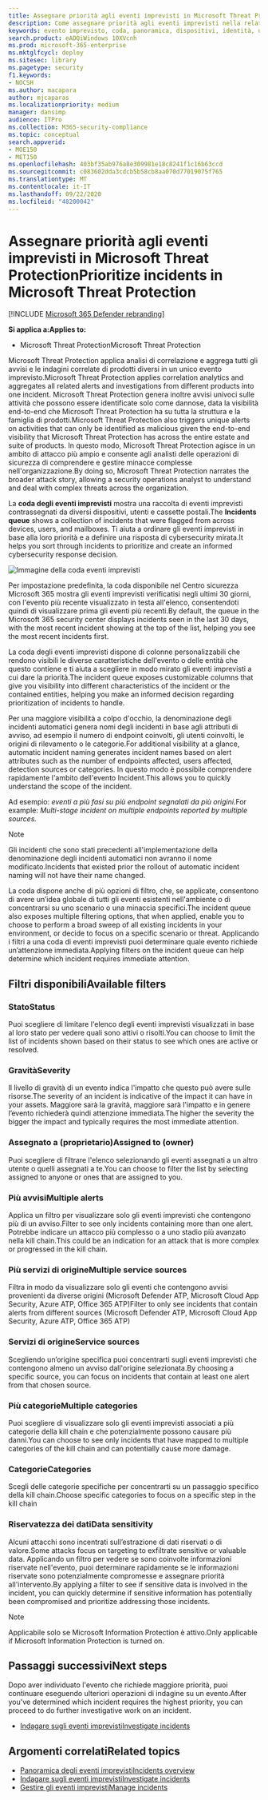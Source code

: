 ```yaml
---
title: Assegnare priorità agli eventi imprevisti in Microsoft Threat Protection
description: Come assegnare priorità agli eventi imprevisti nella relativa coda in Microsoft Threat Protection
keywords: evento imprevisto, coda, panoramica, dispositivi, identità, utenti, cassetta postale, posta elettronica, eventi imprevisti
search.product: eADQiWindows 10XVcnh
ms.prod: microsoft-365-enterprise
ms.mktglfcycl: deploy
ms.sitesec: library
ms.pagetype: security
f1.keywords:
- NOCSH
ms.author: macapara
author: mjcaparas
ms.localizationpriority: medium
manager: dansimp
audience: ITPro
ms.collection: M365-security-compliance
ms.topic: conceptual
search.appverid:
- MOE150
- MET150
ms.openlocfilehash: 403bf35ab976a8e309981e18c8241f1c16b63ccd
ms.sourcegitcommit: c083602dda3cdcb5b58cb8aa070d77019075f765
ms.translationtype: MT
ms.contentlocale: it-IT
ms.lasthandoff: 09/22/2020
ms.locfileid: "48200042"
---
```

# <a name="prioritize-incidents-in-microsoft-threat-protection"></a><span data-ttu-id="50c3d-104">Assegnare priorità agli eventi imprevisti in Microsoft Threat Protection</span><span class="sxs-lookup"><span data-stu-id="50c3d-104">Prioritize incidents in Microsoft Threat Protection</span></span>

[!INCLUDE [Microsoft 365 Defender rebranding](../includes/microsoft-defender.md)]


<span data-ttu-id="50c3d-105">**Si applica a:**</span><span class="sxs-lookup"><span data-stu-id="50c3d-105">**Applies to:**</span></span>
- <span data-ttu-id="50c3d-106">Microsoft Threat Protection</span><span class="sxs-lookup"><span data-stu-id="50c3d-106">Microsoft Threat Protection</span></span>



<span data-ttu-id="50c3d-107">Microsoft Threat Protection applica analisi di correlazione e aggrega tutti gli avvisi e le indagini correlate di prodotti diversi in un unico evento imprevisto.</span><span class="sxs-lookup"><span data-stu-id="50c3d-107">Microsoft Threat Protection applies correlation analytics and aggregates all related alerts and investigations from different products into one incident.</span></span> <span data-ttu-id="50c3d-108">Microsoft Threat Protection genera inoltre avvisi univoci sulle attività che possono essere identificate solo come dannose, data la visibilità end-to-end che Microsoft Threat Protection ha su tutta la struttura e la famiglia di prodotti.</span><span class="sxs-lookup"><span data-stu-id="50c3d-108">Microsoft Threat Protection also triggers unique alerts on activities that can only be identified as malicious given the end-to-end visibility that Microsoft Threat Protection has across the entire estate and suite of products.</span></span> <span data-ttu-id="50c3d-109">In questo modo, Microsoft Threat Protection agisce in un ambito di attacco più ampio e consente agli analisti delle operazioni di sicurezza di comprendere e gestire minacce complesse nell'organizzazione.</span><span class="sxs-lookup"><span data-stu-id="50c3d-109">By doing so, Microsoft Threat Protection narrates the broader attack story, allowing a security operations analyst to understand and deal with complex threats across the organization.</span></span>


<span data-ttu-id="50c3d-110">La **coda degli eventi imprevisti** mostra una raccolta di eventi imprevisti contrassegnati da diversi dispositivi, utenti e cassette postali.</span><span class="sxs-lookup"><span data-stu-id="50c3d-110">The **Incidents queue** shows a collection of incidents that were flagged from across devices, users, and mailboxes.</span></span> <span data-ttu-id="50c3d-111">Ti aiuta a ordinare gli eventi imprevisti in base alla loro priorità e a definire una risposta di cybersecurity mirata.</span><span class="sxs-lookup"><span data-stu-id="50c3d-111">It helps you sort through incidents to prioritize and create an informed cybersecurity response decision.</span></span>


![Immagine della coda eventi imprevisti](../../media/incidents-queue.png) 

<span data-ttu-id="50c3d-113">Per impostazione predefinita, la coda disponibile nel Centro sicurezza Microsoft 365 mostra gli eventi imprevisti verificatisi negli ultimi 30 giorni, con l'evento più recente visualizzato in testa all'elenco, consentendoti quindi di visualizzare prima gli eventi più recenti.</span><span class="sxs-lookup"><span data-stu-id="50c3d-113">By default, the queue in the Microsoft 365 security center displays incidents seen in the last 30 days, with the most recent incident showing at the top of the list, helping you see the most recent incidents first.</span></span>

<span data-ttu-id="50c3d-114">La coda degli eventi imprevisti dispone di colonne personalizzabili che rendono visibili le diverse caratteristiche dell'evento o delle entità che questo contiene e ti aiuta a scegliere in modo mirato gli eventi imprevisti a cui dare la priorità.</span><span class="sxs-lookup"><span data-stu-id="50c3d-114">The incident queue exposes customizable columns that give you visibility into different characteristics of the incident or the contained entities, helping you make an informed decision regarding prioritization of incidents to handle.</span></span>

<span data-ttu-id="50c3d-115">Per una maggiore visibilità a colpo d'occhio, la denominazione degli incidenti automatici genera nomi degli incidenti in base agli attributi di avviso, ad esempio il numero di endpoint coinvolti, gli utenti coinvolti, le origini di rilevamento o le categorie.</span><span class="sxs-lookup"><span data-stu-id="50c3d-115">For additional visibility at a glance, automatic incident naming generates incident names based on alert attributes such as the number of endpoints affected, users affected, detection sources or categories.</span></span> <span data-ttu-id="50c3d-116">In questo modo è possibile comprendere rapidamente l'ambito dell'evento Incident.</span><span class="sxs-lookup"><span data-stu-id="50c3d-116">This allows you to quickly understand the scope of the incident.</span></span>

<span data-ttu-id="50c3d-117">Ad esempio: *eventi a più fasi su più endpoint segnalati da più origini.*</span><span class="sxs-lookup"><span data-stu-id="50c3d-117">For example: *Multi-stage incident on multiple endpoints reported by multiple sources.*</span></span>

> [!NOTE]
> <span data-ttu-id="50c3d-118">Gli incidenti che sono stati precedenti all'implementazione della denominazione degli incidenti automatici non avranno il nome modificato.</span><span class="sxs-lookup"><span data-stu-id="50c3d-118">Incidents that existed prior the rollout of automatic incident naming will not have their name changed.</span></span>

<span data-ttu-id="50c3d-119">La coda dispone anche di più opzioni di filtro, che, se applicate, consentono di avere un’idea globale di tutti gli eventi esistenti nell'ambiente o di concentrarsi su uno scenario o una minaccia specifici.</span><span class="sxs-lookup"><span data-stu-id="50c3d-119">The incident queue also exposes multiple filtering options, that when applied, enable you to choose to perform a broad sweep of all existing incidents in your environment, or decide to focus on a specific scenario or threat.</span></span> <span data-ttu-id="50c3d-120">Applicando i filtri a una coda di eventi imprevisti puoi determinare quale evento richiede un’attenzione immediata.</span><span class="sxs-lookup"><span data-stu-id="50c3d-120">Applying filters on the incident queue can help determine which incident requires immediate attention.</span></span> 

## <a name="available-filters"></a><span data-ttu-id="50c3d-121">Filtri disponibili</span><span class="sxs-lookup"><span data-stu-id="50c3d-121">Available filters</span></span>

### <a name="status"></a><span data-ttu-id="50c3d-122">Stato</span><span class="sxs-lookup"><span data-stu-id="50c3d-122">Status</span></span>
<span data-ttu-id="50c3d-123">Puoi scegliere di limitare l'elenco degli eventi imprevisti visualizzati in base al loro stato per vedere quali sono attivi o risolti.</span><span class="sxs-lookup"><span data-stu-id="50c3d-123">You can choose to limit the list of incidents shown based on their status to see which ones are active or resolved.</span></span>

### <a name="severity"></a><span data-ttu-id="50c3d-124">Gravità</span><span class="sxs-lookup"><span data-stu-id="50c3d-124">Severity</span></span>
<span data-ttu-id="50c3d-125">Il livello di gravità di un evento indica l'impatto che questo può avere sulle risorse.</span><span class="sxs-lookup"><span data-stu-id="50c3d-125">The severity of an incident is indicative of the impact it can have in your assets.</span></span> <span data-ttu-id="50c3d-126">Maggiore sarà la gravità, maggiore sarà l'impatto e in genere l’evento richiederà quindi attenzione immediata.</span><span class="sxs-lookup"><span data-stu-id="50c3d-126">The higher the severity the bigger the impact and typically requires the most immediate attention.</span></span> 

### <a name="assigned-to-owner"></a><span data-ttu-id="50c3d-127">Assegnato a (proprietario)</span><span class="sxs-lookup"><span data-stu-id="50c3d-127">Assigned to (owner)</span></span>
<span data-ttu-id="50c3d-128">Puoi scegliere di filtrare l'elenco selezionando gli eventi assegnati a un altro utente o quelli assegnati a te.</span><span class="sxs-lookup"><span data-stu-id="50c3d-128">You can choose to filter the list by selecting assigned to anyone or ones that are assigned to you.</span></span>

### <a name="multiple-alerts"></a><span data-ttu-id="50c3d-129">Più avvisi</span><span class="sxs-lookup"><span data-stu-id="50c3d-129">Multiple alerts</span></span> 
<span data-ttu-id="50c3d-130">Applica un filtro per visualizzare solo gli eventi imprevisti che contengono più di un avviso.</span><span class="sxs-lookup"><span data-stu-id="50c3d-130">Filter to see only incidents containing more than one alert.</span></span> <span data-ttu-id="50c3d-131">Potrebbe indicare un attacco più complesso o a uno stadio più avanzato nella kill chain.</span><span class="sxs-lookup"><span data-stu-id="50c3d-131">This could be an indication for an attack that is more complex or progressed in the kill chain.</span></span> 


### <a name="multiple-service-sources"></a><span data-ttu-id="50c3d-132">Più servizi di origine</span><span class="sxs-lookup"><span data-stu-id="50c3d-132">Multiple service sources</span></span> 
<span data-ttu-id="50c3d-133">Filtra in modo da visualizzare solo gli eventi che contengono avvisi provenienti da diverse origini (Microsoft Defender ATP, Microsoft Cloud App Security, Azure ATP, Office 365 ATP)</span><span class="sxs-lookup"><span data-stu-id="50c3d-133">Filter to only see incidents that contain alerts from different sources (Microsoft Defender ATP, Microsoft Cloud App Security, Azure ATP, Office 365 ATP)</span></span>
### <a name="service-sources"></a><span data-ttu-id="50c3d-134">Servizi di origine</span><span class="sxs-lookup"><span data-stu-id="50c3d-134">Service sources</span></span>
<span data-ttu-id="50c3d-135">Scegliendo un’origine specifica puoi concentrarti sugli eventi imprevisti che contengono almeno un avviso dall'origine selezionata.</span><span class="sxs-lookup"><span data-stu-id="50c3d-135">By choosing a specific source, you can focus on incidents that contain at least one alert from that chosen source.</span></span> 

### <a name="multiple-categories"></a><span data-ttu-id="50c3d-136">Più categorie</span><span class="sxs-lookup"><span data-stu-id="50c3d-136">Multiple categories</span></span> 
<span data-ttu-id="50c3d-137">Puoi scegliere di visualizzare solo gli eventi imprevisti associati a più categorie della kill chain e che potenzialmente possono causare più danni.</span><span class="sxs-lookup"><span data-stu-id="50c3d-137">You can choose to see only incidents that have mapped to multiple categories of the kill chain and can potentially cause more damage.</span></span> 

### <a name="categories"></a><span data-ttu-id="50c3d-138">Categorie</span><span class="sxs-lookup"><span data-stu-id="50c3d-138">Categories</span></span>
<span data-ttu-id="50c3d-139">Scegli delle categorie specifiche per concentrarti su un passaggio specifico della kill chain.</span><span class="sxs-lookup"><span data-stu-id="50c3d-139">Choose specific categories to focus on a specific step in the kill chain</span></span>

### <a name="data-sensitivity"></a><span data-ttu-id="50c3d-140">Riservatezza dei dati</span><span class="sxs-lookup"><span data-stu-id="50c3d-140">Data sensitivity</span></span>
<span data-ttu-id="50c3d-141">Alcuni attacchi sono incentrati sull’estrazione di dati riservati o di valore.</span><span class="sxs-lookup"><span data-stu-id="50c3d-141">Some attacks focus on targeting to exfiltrate sensitive or valuable data.</span></span> <span data-ttu-id="50c3d-142">Applicando un filtro per vedere se sono coinvolte informazioni riservate nell'evento, puoi determinare rapidamente se le informazioni riservate sono potenzialmente compromesse e assegnare priorità all'intervento.</span><span class="sxs-lookup"><span data-stu-id="50c3d-142">By applying a filter to see if sensitive data is involved in the incident, you can quickly determine if sensitive information has potentially been compromised and prioritize addressing those incidents.</span></span>

>[!NOTE]
><span data-ttu-id="50c3d-143">Applicabile solo se Microsoft Information Protection è attivo.</span><span class="sxs-lookup"><span data-stu-id="50c3d-143">Only applicable if Microsoft Information Protection is turned on.</span></span>


## <a name="next-steps"></a><span data-ttu-id="50c3d-144">Passaggi successivi</span><span class="sxs-lookup"><span data-stu-id="50c3d-144">Next steps</span></span>
<span data-ttu-id="50c3d-145">Dopo aver individuato l'evento che richiede maggiore priorità, puoi continuare eseguendo ulteriori operazioni di indagine su un evento.</span><span class="sxs-lookup"><span data-stu-id="50c3d-145">After you've determined which incident requires the highest priority, you can proceed to do further investigative work on an incident.</span></span>
- [<span data-ttu-id="50c3d-146">Indagare sugli eventi imprevisti</span><span class="sxs-lookup"><span data-stu-id="50c3d-146">Investigate incidents</span></span>](investigate-incidents.md)


## <a name="related-topics"></a><span data-ttu-id="50c3d-147">Argomenti correlati</span><span class="sxs-lookup"><span data-stu-id="50c3d-147">Related topics</span></span>
- [<span data-ttu-id="50c3d-148">Panoramica degli eventi imprevisti</span><span class="sxs-lookup"><span data-stu-id="50c3d-148">Incidents overview</span></span>](incidents-overview.md)
- [<span data-ttu-id="50c3d-149">Indagare sugli eventi imprevisti</span><span class="sxs-lookup"><span data-stu-id="50c3d-149">Investigate incidents</span></span>](investigate-incidents.md)
- [<span data-ttu-id="50c3d-150">Gestire gli eventi imprevisti</span><span class="sxs-lookup"><span data-stu-id="50c3d-150">Manage incidents</span></span>](manage-incidents.md)
